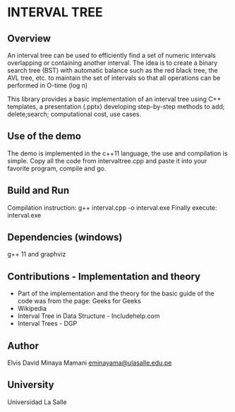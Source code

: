 # INTERVAL TREE

## Overview
An interval tree can be used to efficiently find a set of numeric intervals overlapping or containing another interval.
The idea is to create a binary search tree (BST) with automatic balance such as the red black tree, the AVL tree, etc. to maintain the set of intervals so that all operations can be performed in O-time (log n)

This library provides a basic implementation of an interval tree using C++ templates, a presentation (.pptx) developing step-by-step methods to add; delete;search; computational cost, use cases.

## Use of the demo
The demo is implemented in the c++11 language, the use and compilation is simple.
Copy all the code from intervaltree.cpp and paste it into your favorite program, compile and go.

## Build and Run
Compilation instruction:
g++ interval.cpp -o interval.exe
Finally execute:
interval.exe
    
## Dependencies (windows)
g++ 11 and graphviz

## Contributions - Implementation and theory
* Part of the implementation and the theory for the basic guide of the code was from the page: Geeks for Geeks
* Wikipedia
* Interval Tree in Data Structure - Includehelp.com
* Interval Trees - DGP

## Author
Elvis David Minaya Mamani
eminayama@ulasalle.edu.pe

## University
Universidad La Salle


